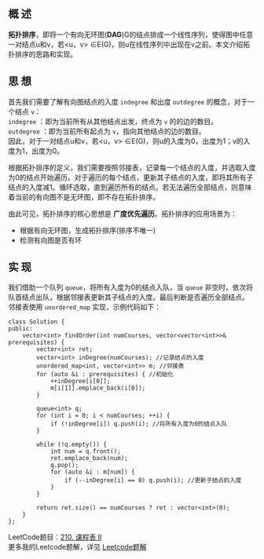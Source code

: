 ## 概 述
**拓扑排序**，即将一个有向无环图(**DAG**)G的结点排成一个线性序列，使得图中任意一对结点u和v，若<u，v> ∈E(G)，则u在线性序列中出现在v之前。本文介绍拓扑排序的思路和实现。

## 思 想
首先我们需要了解有向图结点的入度 `indegree` 和出度 `outdegree` 的概念，对于一个结点 `v`：  
`indegree` ：即为当前所有从其他结点出发，终点为 `v` 的的边的数目。  
`outdegree` ：即为当前所有起点为 `v`，指向其他结点的边的数目。    
因此，对于一对结点u和v，若<u，v> ∈E(G)，则u的入度为0，出度为1；v的入度为1，出度为0。  

根据拓扑排序的定义，我们需要按照邻接表，记录每一个结点的入度，并选取入度为0的结点开始遍历。对于遍历的每个结点，更新其子结点的入度，即将其所有子结点的入度减1。循环选取，直到遍历所有的结点。若无法遍历全部结点，则意味着当前的有向图不是无环图，即不存在拓扑排序。  

由此可见，拓扑排序的核心思想是 **广度优先遍历**。拓扑排序的应用场景为：  
- 根据有向无环图，生成拓扑排序(排序不唯一)
- 检测有向图是否有环

## 实 现
我们借助一个队列 `queue`，将所有入度为0的结点入队，当 `queue` 非空时，依次将队首结点出队，根据邻接表更新其子结点的入度。最后判断是否遍历全部结点。  
邻接表使用 `unordered_map` 实现，示例代码如下：
```
class Solution {
public:
    vector<int> findOrder(int numCourses, vector<vector<int>>& prerequisites) {
        vector<int> ret;
        vector<int> inDegree(numCourses); //记录结点的入度
        unordered_map<int, vector<int>> m; //邻接表
        for (auto &i : prerequisites) { //初始化
            ++inDegree[i[0]];
            m[i[1]].emplace_back(i[0]);
        }

        queue<int> q;
        for (int i = 0; i < numCourses; ++i) {
            if (!inDegree[i]) q.push(i); //将所有入度为0的结点入队
        }

        while (!q.empty()) {
            int num = q.front();
            ret.emplace_back(num);
            q.pop();
            for (auto &i : m[num]) {
                if (--inDegree[i] == 0) q.push(i); //更新子结点的入度
            }
        }

        return ret.size() == numCourses ? ret : vector<int>(0);
    }
};
```
LeetCode题目：[210. 课程表 II](https://leetcode-cn.com/problems/course-schedule-ii/)  
更多我的Leetcode题解，详见 [Leetcode题解](https://github.com/cyh1998/algorithm)

